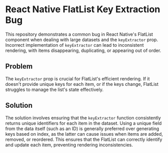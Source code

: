 # React Native FlatList Key Extraction Bug

This repository demonstrates a common bug in React Native's FlatList component when dealing with large datasets and the `keyExtractor` prop. Incorrect implementation of `keyExtractor` can lead to inconsistent rendering, with items disappearing, duplicating, or appearing out of order.

## Problem
The `keyExtractor` prop is crucial for FlatList's efficient rendering. If it doesn't provide unique keys for each item, or if the keys change, FlatList struggles to manage the list's state effectively.

## Solution
The solution involves ensuring that the `keyExtractor` function consistently returns unique identifiers for each item in the dataset.  Using a unique field from the data itself (such as an ID) is generally preferred over generating keys based on index, as the latter can cause issues when items are added, removed, or reordered.  This ensures that the FlatList can correctly identify and update each item, preventing rendering inconsistencies.